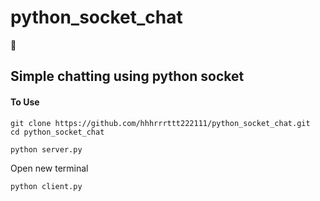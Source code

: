 # python_socket_chat <br>

:snake:

## Simple chatting using python socket

#### To Use


```
git clone https://github.com/hhhrrrttt222111/python_socket_chat.git
cd python_socket_chat
```
```
python server.py
```
Open new terminal
```
python client.py
```
